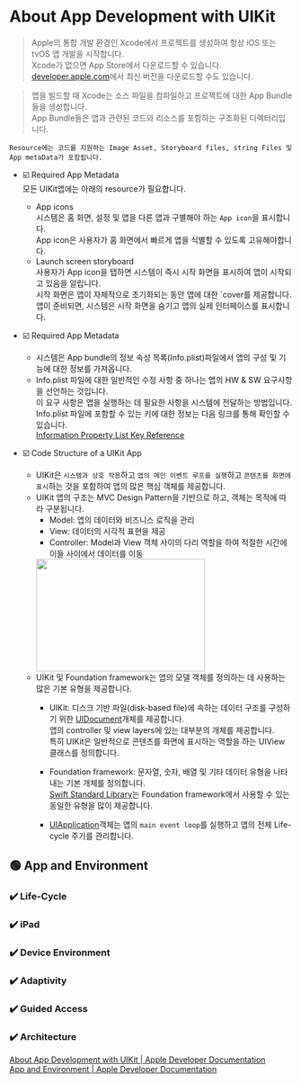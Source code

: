 # About App Development with UIKit
> Apple의 통합 개발 환경인 Xcode에서 프로젝트를 생성하여 항상 iOS 또는 tvOS 앱 개발을 시작합니다.   
Xcode가 없으면 App Store에서 다운로드할 수 있습니다. [developer.apple.com](https://developer.apple.com/)에서 최신 버전을 다운로드할 수도 있습니다.   

> 앱을 빌드할 때 Xcode는 소스 파일을 컴파일하고 프로젝트에 대한 App Bundle들을 생성합니다.   
App Bundle들은 앱과 관련된 코드와 리소스를 포함하는 구조화된 디렉터리입니다.    

`Resource에는 코드를 지원하는 Image Asset, Storyboard files, string Files 및 App metaData가 포함됩니다.`   

- ☑️ Required App Metadata  
  모든 UIKit앱에는 아래의 resource가 필요합니다.
  - App icons   
    시스템은 홈 화면, 설정 및 앱을 다른 앱과 구별해야 하는 `App icon`을 표시합니다.   
    App icon은 사용자가 홈 화면에서 빠르게 앱을 식별할 수 있도록 고유해야합니다.
  - Launch screen storyboard   
    사용자가 App icon을 탭하면 시스템이 즉시 시작 화면을 표시하여 앱이 시작되고 있음을 알립니다.   
    시작 화면은 앱이 자체적으로 초기화되는 동안 앱에 대한 `cover를 제공합니다.   
    앱이 준비되면, 시스템은 시작 화면을 숨기고 앱의 실제 인터페이스를 표시합니다.

- ☑️ Required App Metadata  
    - 시스템은 App bundle의 정보 속성 목록(Info.plist)파일에서 앱의 구성 및 기능에 대한 정보를 가져옵니다.    
    - Info.plist 파일에 대한 일반적인 수정 사항 중 하나는 앱의 HW & SW 요구사항을 선언하는 것입니다.   
      이 요구 사항은 앱을 실행하는 데 필요한 사항을 시스템에 전달하는 방법입니다.   
      Info.plist 파일에 포함할 수 있는 키에 대한 정보는 다음 링크를 통해 확인할 수 있습니다.   
      [Information Property List Key Reference](https://developer.apple.com/library/archive/documentation/General/Reference/InfoPlistKeyReference/Introduction/Introduction.html#//apple_ref/doc/uid/TP40009247)

- ☑️ Code Structure of a UIKit App
  - UIKit은 `시스템과 상호 작용`하고 `앱의 메인 이벤트 루프를 실행`하고 `콘텐츠를 화면에 표시`하는 것을 포함하여 앱의 많은 핵심 객체를 제공합니다.
  - UIKit 앱의 구조는 MVC Design Pattern을 기반으로 하고, 객체는 목적에 따라 구분됩니다.
    - Model: 앱의 데이터와 비즈니스 로직을 관리
    - View: 데이터의 시각적 표현을 제공
    - Controller: Model과 View 객체 사이의 다리 역할을 하여 적절한 시간에 이들 사이에서 데이터를 이동
    <img src = "https://user-images.githubusercontent.com/92699723/189046549-71cdaeb3-4ce0-41cc-a243-9e7e3be81034.png" width = "300" height="200">
  - UIKit 및 Foundation framework는 앱의 모델 객체를 정의하는 데 사용하는 많은 기본 유형을 제공합니다.   
    - UIKit: 디스크 기반 파일(disk-based file)에 속하는 데이터 구조를 구성하기 위한 [UIDocument](https://developer.apple.com/documentation/uikit/uidocument)개체를 제공합니다.  
    앱의 controller 및 view layers에 있는 대부분의 개체를 제공합니다.   
    특히 UIKit은 일반적으로 콘텐츠를 화면에 표시하는 역할을 하는 UIView 클래스를 정의합니다.

    - Foundation framework: 문자열, 숫자, 배열 및 기타 데이터 유형을 나타내는 기본 개체를 정의합니다.   
      [Swift Standard Library](https://developer.apple.com/documentation/swift/swift-standard-library)는 Foundation framework에서 사용할 수 있는 동일한 유형을 많이 제공합니다.

    - [UIApplication](https://developer.apple.com/documentation/uikit/uiapplication)객체는 앱의 `main event loop`를 실행하고 앱의 전체 Life-cycle 주기를 관리합니다.


## 🟢 App and Environment

### ✔️ Life-Cycle

### ✔️ iPad

### ✔️ Device Environment

### ✔️ Adaptivity

### ✔️ Guided Access

### ✔️ Architecture


[About App Development with UIKit | Apple Developer Documentation](https://developer.apple.com/documentation/uikit/about_app_development_with_uikit)    
[App and Environment | Apple Developer Documentation](https://developer.apple.com/documentation/uikit/app_and_environment)